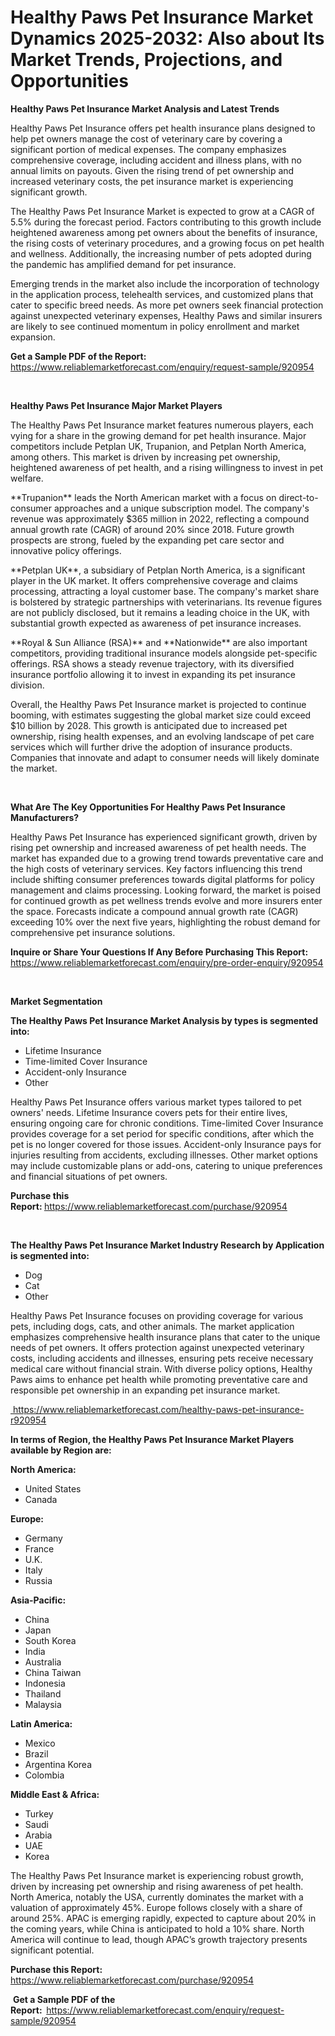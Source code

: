 <p><h1>Healthy Paws Pet Insurance Market Dynamics 2025-2032: Also about Its Market Trends, Projections, and Opportunities</h1></p><p><strong>Healthy Paws Pet Insurance Market Analysis and Latest Trends</strong></p>
<p><p>Healthy Paws Pet Insurance offers pet health insurance plans designed to help pet owners manage the cost of veterinary care by covering a significant portion of medical expenses. The company emphasizes comprehensive coverage, including accident and illness plans, with no annual limits on payouts. Given the rising trend of pet ownership and increased veterinary costs, the pet insurance market is experiencing significant growth.</p><p>The Healthy Paws Pet Insurance Market is expected to grow at a CAGR of 5.5% during the forecast period. Factors contributing to this growth include heightened awareness among pet owners about the benefits of insurance, the rising costs of veterinary procedures, and a growing focus on pet health and wellness. Additionally, the increasing number of pets adopted during the pandemic has amplified demand for pet insurance. </p><p>Emerging trends in the market also include the incorporation of technology in the application process, telehealth services, and customized plans that cater to specific breed needs. As more pet owners seek financial protection against unexpected veterinary expenses, Healthy Paws and similar insurers are likely to see continued momentum in policy enrollment and market expansion.</p></p>
<p><strong>Get a Sample PDF of the Report:&nbsp;</strong> <a href="https://www.reliablemarketforecast.com/enquiry/request-sample/920954?utm_campaign=2868&utm_medium=2&utm_source=Github&utm_content=ia&utm_term=17042025&utm_id=healthy-paws-pet-insurance">https://www.reliablemarketforecast.com/enquiry/request-sample/920954</a></p>
<p>&nbsp;</p>
<p><strong>Healthy Paws Pet Insurance Major Market Players</strong></p>
<p><p>The Healthy Paws Pet Insurance market features numerous players, each vying for a share in the growing demand for pet health insurance. Major competitors include Petplan UK, Trupanion, and Petplan North America, among others. This market is driven by increasing pet ownership, heightened awareness of pet health, and a rising willingness to invest in pet welfare. </p><p>**Trupanion** leads the North American market with a focus on direct-to-consumer approaches and a unique subscription model. The company's revenue was approximately $365 million in 2022, reflecting a compound annual growth rate (CAGR) of around 20% since 2018. Future growth prospects are strong, fueled by the expanding pet care sector and innovative policy offerings.</p><p>**Petplan UK**, a subsidiary of Petplan North America, is a significant player in the UK market. It offers comprehensive coverage and claims processing, attracting a loyal customer base. The company's market share is bolstered by strategic partnerships with veterinarians. Its revenue figures are not publicly disclosed, but it remains a leading choice in the UK, with substantial growth expected as awareness of pet insurance increases.</p><p>**Royal & Sun Alliance (RSA)** and **Nationwide** are also important competitors, providing traditional insurance models alongside pet-specific offerings. RSA shows a steady revenue trajectory, with its diversified insurance portfolio allowing it to invest in expanding its pet insurance division.</p><p>Overall, the Healthy Paws Pet Insurance market is projected to continue booming, with estimates suggesting the global market size could exceed $10 billion by 2028. This growth is anticipated due to increased pet ownership, rising health expenses, and an evolving landscape of pet care services which will further drive the adoption of insurance products. Companies that innovate and adapt to consumer needs will likely dominate the market.</p></p>
<p>&nbsp;</p>
<p><strong>What Are The Key Opportunities For Healthy Paws Pet Insurance Manufacturers?</strong></p>
<p><p>Healthy Paws Pet Insurance has experienced significant growth, driven by rising pet ownership and increased awareness of pet health needs. The market has expanded due to a growing trend towards preventative care and the high costs of veterinary services. Key factors influencing this trend include shifting consumer preferences towards digital platforms for policy management and claims processing. Looking forward, the market is poised for continued growth as pet wellness trends evolve and more insurers enter the space. Forecasts indicate a compound annual growth rate (CAGR) exceeding 10% over the next five years, highlighting the robust demand for comprehensive pet insurance solutions.</p></p>
<p><strong>Inquire or Share Your Questions If Any Before Purchasing This Report:</strong> <a href="https://www.reliablemarketforecast.com/enquiry/pre-order-enquiry/920954?utm_campaign=2868&utm_medium=2&utm_source=Github&utm_content=ia&utm_term=17042025&utm_id=healthy-paws-pet-insurance">https://www.reliablemarketforecast.com/enquiry/pre-order-enquiry/920954</a></p>
<p>&nbsp;</p>
<p><strong>Market Segmentation</strong></p>
<p><strong>The Healthy Paws Pet Insurance Market Analysis by types is segmented into:</strong></p>
<p><ul><li>Lifetime Insurance</li><li>Time-limited Cover Insurance</li><li>Accident-only Insurance</li><li>Other</li></ul></p>
<p><p>Healthy Paws Pet Insurance offers various market types tailored to pet owners' needs. Lifetime Insurance covers pets for their entire lives, ensuring ongoing care for chronic conditions. Time-limited Cover Insurance provides coverage for a set period for specific conditions, after which the pet is no longer covered for those issues. Accident-only Insurance pays for injuries resulting from accidents, excluding illnesses. Other market options may include customizable plans or add-ons, catering to unique preferences and financial situations of pet owners.</p></p>
<p><strong>Purchase this Report:&nbsp;</strong><a href="https://www.reliablemarketforecast.com/purchase/920954?utm_campaign=2868&utm_medium=2&utm_source=Github&utm_content=ia&utm_term=17042025&utm_id=healthy-paws-pet-insurance">https://www.reliablemarketforecast.com/purchase/920954</a></p>
<p>&nbsp;</p>
<p><strong>The Healthy Paws Pet Insurance Market Industry Research by Application is segmented into:</strong></p>
<p><ul><li>Dog</li><li>Cat</li><li>Other</li></ul></p>
<p><p>Healthy Paws Pet Insurance focuses on providing coverage for various pets, including dogs, cats, and other animals. The market application emphasizes comprehensive health insurance plans that cater to the unique needs of pet owners. It offers protection against unexpected veterinary costs, including accidents and illnesses, ensuring pets receive necessary medical care without financial strain. With diverse policy options, Healthy Paws aims to enhance pet health while promoting preventative care and responsible pet ownership in an expanding pet insurance market.</p></p>
<p><a href="https://www.reliablemarketforecast.com/healthy-paws-pet-insurance-r920954?utm_campaign=2868&utm_medium=2&utm_source=Github&utm_content=ia&utm_term=17042025&utm_id=healthy-paws-pet-insurance">&nbsp;https://www.reliablemarketforecast.com/healthy-paws-pet-insurance-r920954</a></p>
<p><strong>In terms of Region, the Healthy Paws Pet Insurance Market Players available by Region are:</strong></p>
<p>
    <p> <strong> North America: </strong>
        <ul>
            <li>United States</li>
            <li>Canada</li>
        </ul>
        </p> 
    <p> <strong> Europe: </strong>
        <ul>
            <li>Germany</li>
            <li>France</li>
            <li>U.K.</li>
            <li>Italy</li>
            <li>Russia</li>
        </ul>
        </p> 
    <p> <strong> Asia-Pacific: </strong>
        <ul>
            <li>China</li>
            <li>Japan</li>
            <li>South Korea</li>
            <li>India</li>
            <li>Australia</li>
            <li>China Taiwan</li>
            <li>Indonesia</li>
            <li>Thailand</li>
            <li>Malaysia</li>
        </ul>
        </p> 
    <p> <strong> Latin America: </strong>
        <ul>
            <li>Mexico</li>
            <li>Brazil</li>
            <li>Argentina Korea</li>
            <li>Colombia</li>
        </ul>
        </p> 
    <p> <strong> Middle East & Africa: </strong>
        <ul>
            <li>Turkey</li>
            <li>Saudi</li>
            <li>Arabia</li>
            <li>UAE</li>
            <li>Korea</li>
        </ul>
    </p>
    </p>
<p><p>The Healthy Paws Pet Insurance market is experiencing robust growth, driven by increasing pet ownership and rising awareness of pet health. North America, notably the USA, currently dominates the market with a valuation of approximately 45%. Europe follows closely with a share of around 25%. APAC is emerging rapidly, expected to capture about 20% in the coming years, while China is anticipated to hold a 10% share. North America will continue to lead, though APAC’s growth trajectory presents significant potential.</p></p>
<p><strong>Purchase this Report: </strong><a href="https://www.reliablemarketforecast.com/purchase/920954?utm_campaign=2868&utm_medium=2&utm_source=Github&utm_content=ia&utm_term=17042025&utm_id=healthy-paws-pet-insurance">https://www.reliablemarketforecast.com/purchase/920954</a></p>
<p>&nbsp;<strong>Get a Sample PDF of the Report:&nbsp;&nbsp;</strong><a href="https://www.reliablemarketforecast.com/enquiry/request-sample/920954?utm_campaign=2868&utm_medium=2&utm_source=Github&utm_content=ia&utm_term=17042025&utm_id=healthy-paws-pet-insurance">https://www.reliablemarketforecast.com/enquiry/request-sample/920954</a></p>
<p><strong></strong></p>
<p><p></p><p></p><p></p></p>